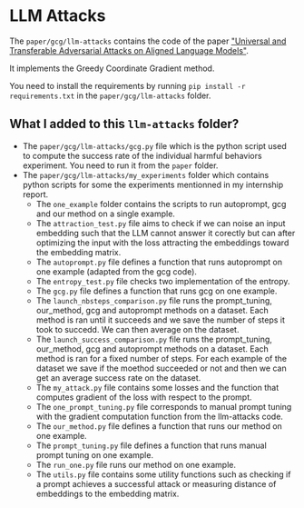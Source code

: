 # LLM Attacks

The ```paper/gcg/llm-attacks``` contains the code of the paper ["Universal and Transferable Adversarial Attacks on Aligned Language Models"](https://arxiv.org/abs/2307.15043).

It implements the Greedy Coordinate Gradient method.

You need to install the requirements by running ```pip install -r requirements.txt``` in the ```paper/gcg/llm-attacks``` folder.

## What I added to this ```llm-attacks``` folder?
- The ```paper/gcg/llm-attacks/gcg.py``` file which is the python script used to compute the success rate of the individual harmful behaviors experiment. You need to run it from the ```paper``` folder.
- The ```paper/gcg/llm-attacks/my_experiments``` folder which contains python scripts for some the experiments mentionned in my internship report.
  - The ```one_example``` folder contains the scripts to run autoprompt, gcg and our method on a single example.
  - The ```attraction_test.py``` file aims to check if we can noise an input embedding such that the LLM cannot answer it corectly but can after optimizing the input with the loss attracting the embeddings toward the embedding matrix.
  - The ```autoprompt.py``` file defines a function that runs autoprompt on one example (adapted from the gcg code).
  - The ```entropy_test.py``` file checks two implementation of the entropy.
  - The ```gcg.py``` file defines a function that runs gcg on one example.
  - The ```launch_nbsteps_comparison.py``` file runs the prompt_tuning, our_method, gcg and autoprompt methods on a dataset. Each method is ran until it succeeds and we save the number of steps it took to succedd. We can then average on the dataset.
  - The ```launch_success_comparison.py``` file runs the prompt_tuning, our_method, gcg and autoprompt methods on a dataset. Each method is ran for a fixed number of steps. For each example of the dataset we save if the moethod succeeded or not and then we can get an average success rate on the dataset.
  - The ```my_attack.py``` file contains some losses and the function that computes gradient of the loss with respect to the prompt.
  - The ```one_prompt_tuning.py``` file corresponds to manual prompt tuning with the gradient computation function from the llm-attacks code.
  - The ```our_method.py``` file defines a function that runs our method on one example.
  - The ```prompt_tuning.py``` file defines a function that runs manual prompt tuning on one example.
  - The ```run_one.py``` file runs our method on one example.
  - The ```utils.py``` file contains some utility functions such as checking if a prompt achieves a successful attack or measuring distance of embeddings to the embedding matrix.
